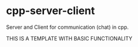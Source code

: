 # cpp-server-client
Server and Client for communication (chat) in cpp.

THIS IS A TEMPLATE WITH BASIC FUNCTIONALITY
